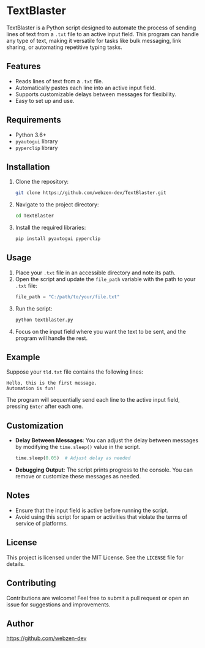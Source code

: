# TextBlaster

TextBlaster is a Python script designed to automate the process of sending lines of text from a `.txt` file to an active input field. This program can handle any type of text, making it versatile for tasks like bulk messaging, link sharing, or automating repetitive typing tasks.

## Features
- Reads lines of text from a `.txt` file.
- Automatically pastes each line into an active input field.
- Supports customizable delays between messages for flexibility.
- Easy to set up and use.

## Requirements
- Python 3.6+
- `pyautogui` library
- `pyperclip` library

## Installation
1. Clone the repository:
   ```bash
   git clone https://github.com/webzen-dev/TextBlaster.git
   ```
2. Navigate to the project directory:
   ```bash
   cd TextBlaster
   ```
3. Install the required libraries:
   ```bash
   pip install pyautogui pyperclip
   ```

## Usage
1. Place your `.txt` file in an accessible directory and note its path.
2. Open the script and update the `file_path` variable with the path to your `.txt` file:
   ```python
   file_path = "C:/path/to/your/file.txt"
   ```
3. Run the script:
   ```bash
   python textblaster.py
   ```
4. Focus on the input field where you want the text to be sent, and the program will handle the rest.

## Example
Suppose your `tld.txt` file contains the following lines:
```
Hello, this is the first message.
Automation is fun!
```
The program will sequentially send each line to the active input field, pressing `Enter` after each one.

## Customization
- **Delay Between Messages**: You can adjust the delay between messages by modifying the `time.sleep()` value in the script.
  ```python
  time.sleep(0.05)  # Adjust delay as needed
  ```
- **Debugging Output**: The script prints progress to the console. You can remove or customize these messages as needed.

## Notes
- Ensure that the input field is active before running the script.
- Avoid using this script for spam or activities that violate the terms of service of platforms.

## License
This project is licensed under the MIT License. See the `LICENSE` file for details.

## Contributing
Contributions are welcome! Feel free to submit a pull request or open an issue for suggestions and improvements.

## Author
https://github.com/webzen-dev
